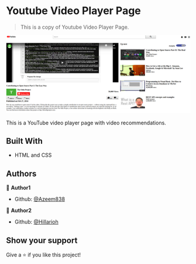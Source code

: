 # Youtube Video Player Page

> This is a copy of Youtube Video Player Page.

![screenshot](./app_screenshot2.png)

This is a YouTube video player page with video recommendations.

## Built With

- HTML and CSS

## Authors

👤 **Author1**

- Github: [@Azeem838](https://github.com/Azeem838)

👤 **Author2**

- Github: [@Hillarioh](https://github.com/hillarioh)

## Show your support

Give a ⭐️ if you like this project!
